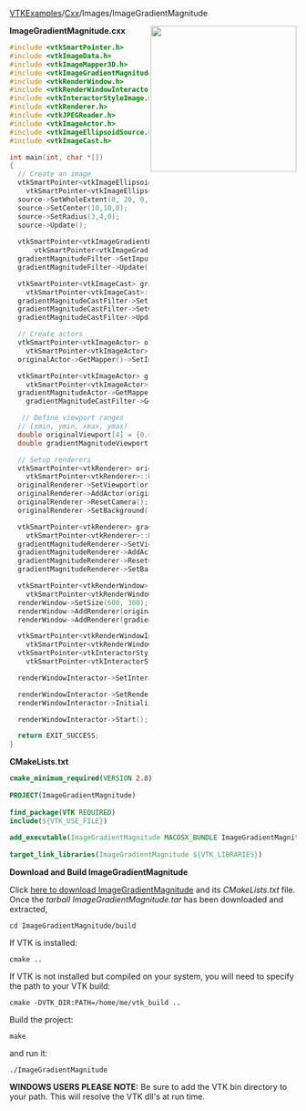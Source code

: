 [VTKExamples](Home)/[Cxx](Cxx)/Images/ImageGradientMagnitude

<img align="right" src="https://github.com/lorensen/VTKExamples/raw/master/Testing/Baseline/Images/TestImageGradientMagnitude.png" width="256" />

**ImageGradientMagnitude.cxx**
```c++
#include <vtkSmartPointer.h>
#include <vtkImageData.h>
#include <vtkImageMapper3D.h>
#include <vtkImageGradientMagnitude.h>
#include <vtkRenderWindow.h>
#include <vtkRenderWindowInteractor.h>
#include <vtkInteractorStyleImage.h>
#include <vtkRenderer.h>
#include <vtkJPEGReader.h>
#include <vtkImageActor.h>
#include <vtkImageEllipsoidSource.h>
#include <vtkImageCast.h>

int main(int, char *[])
{
  // Create an image
  vtkSmartPointer<vtkImageEllipsoidSource> source = 
    vtkSmartPointer<vtkImageEllipsoidSource>::New();
  source->SetWholeExtent(0, 20, 0, 20, 0, 0);
  source->SetCenter(10,10,0);
  source->SetRadius(3,4,0);
  source->Update();
  
  vtkSmartPointer<vtkImageGradientMagnitude> gradientMagnitudeFilter = 
      vtkSmartPointer<vtkImageGradientMagnitude>::New();
  gradientMagnitudeFilter->SetInputConnection(source->GetOutputPort());
  gradientMagnitudeFilter->Update();

  vtkSmartPointer<vtkImageCast> gradientMagnitudeCastFilter =
    vtkSmartPointer<vtkImageCast>::New();
  gradientMagnitudeCastFilter->SetInputConnection(gradientMagnitudeFilter->GetOutputPort());
  gradientMagnitudeCastFilter->SetOutputScalarTypeToUnsignedChar();
  gradientMagnitudeCastFilter->Update();

  // Create actors
  vtkSmartPointer<vtkImageActor> originalActor =
    vtkSmartPointer<vtkImageActor>::New();
  originalActor->GetMapper()->SetInputConnection(source->GetOutputPort());

  vtkSmartPointer<vtkImageActor> gradientMagnitudeActor =
    vtkSmartPointer<vtkImageActor>::New();
  gradientMagnitudeActor->GetMapper()->SetInputConnection(
    gradientMagnitudeCastFilter->GetOutputPort());

   // Define viewport ranges
  // (xmin, ymin, xmax, ymax)
  double originalViewport[4] = {0.0, 0.0, 0.5, 1.0};
  double gradientMagnitudeViewport[4] = {0.5, 0.0, 1.0, 1.0};

  // Setup renderers
  vtkSmartPointer<vtkRenderer> originalRenderer =
    vtkSmartPointer<vtkRenderer>::New();
  originalRenderer->SetViewport(originalViewport);
  originalRenderer->AddActor(originalActor);
  originalRenderer->ResetCamera();
  originalRenderer->SetBackground(.4, .5, .6);

  vtkSmartPointer<vtkRenderer> gradientMagnitudeRenderer =
    vtkSmartPointer<vtkRenderer>::New();
  gradientMagnitudeRenderer->SetViewport(gradientMagnitudeViewport);
  gradientMagnitudeRenderer->AddActor(gradientMagnitudeActor);
  gradientMagnitudeRenderer->ResetCamera();
  gradientMagnitudeRenderer->SetBackground(.4, .5, .7);

  vtkSmartPointer<vtkRenderWindow> renderWindow =
    vtkSmartPointer<vtkRenderWindow>::New();
  renderWindow->SetSize(600, 300);
  renderWindow->AddRenderer(originalRenderer);
  renderWindow->AddRenderer(gradientMagnitudeRenderer);

  vtkSmartPointer<vtkRenderWindowInteractor> renderWindowInteractor =
    vtkSmartPointer<vtkRenderWindowInteractor>::New();
  vtkSmartPointer<vtkInteractorStyleImage> style =
    vtkSmartPointer<vtkInteractorStyleImage>::New();

  renderWindowInteractor->SetInteractorStyle(style);

  renderWindowInteractor->SetRenderWindow(renderWindow);
  renderWindowInteractor->Initialize();

  renderWindowInteractor->Start();

  return EXIT_SUCCESS;
}
```
**CMakeLists.txt**
```cmake
cmake_minimum_required(VERSION 2.8)
 
PROJECT(ImageGradientMagnitude)
 
find_package(VTK REQUIRED)
include(${VTK_USE_FILE})
 
add_executable(ImageGradientMagnitude MACOSX_BUNDLE ImageGradientMagnitude.cxx)
 
target_link_libraries(ImageGradientMagnitude ${VTK_LIBRARIES})
```

**Download and Build ImageGradientMagnitude**

Click [here to download ImageGradientMagnitude](https://github.com/lorensen/VTKWikiExamplesTarballs/raw/master/ImageGradientMagnitude.tar) and its *CMakeLists.txt* file.
Once the *tarball ImageGradientMagnitude.tar* has been downloaded and extracted,
```
cd ImageGradientMagnitude/build 
```
If VTK is installed:
```
cmake ..
```
If VTK is not installed but compiled on your system, you will need to specify the path to your VTK build:
```
cmake -DVTK_DIR:PATH=/home/me/vtk_build ..
```
Build the project:
```
make
```
and run it:
```
./ImageGradientMagnitude
```
**WINDOWS USERS PLEASE NOTE:** Be sure to add the VTK bin directory to your path. This will resolve the VTK dll's at run time.

